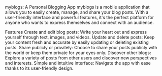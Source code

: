 myblogs: A Personal Blogging App
myblogs is a mobile application that allows you to easily create, manage, and share your blog posts. With a user-friendly interface and powerful features, it's the perfect platform for anyone who wants to express themselves and connect with an audience.

Features
Create and edit blog posts: Write your heart out and express yourself through text, images, and videos.
Update and delete posts: Keep your content fresh and accurate by easily updating or deleting existing posts.
Share publicly or privately: Choose to share your posts publicly with the world or keep them private for your eyes only.
Discover other blogs: Explore a variety of posts from other users and discover new perspectives and interests.
Simple and intuitive interface: Navigate the app with ease thanks to its user-friendly design.
